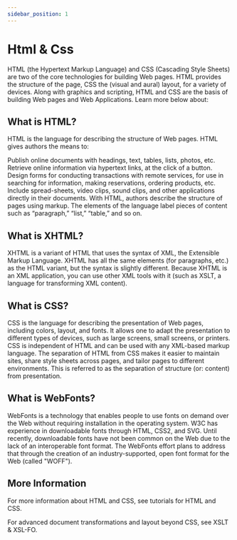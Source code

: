 ```yaml
---
sidebar_position: 1
---
```


# Html & Css

HTML (the Hypertext Markup Language) and CSS (Cascading Style Sheets) are two of the core technologies for building Web pages. HTML provides the structure of the page, CSS the (visual and aural) layout, for a variety of devices. Along with graphics and scripting, HTML and CSS are the basis of building Web pages and Web Applications. Learn more below about:

## What is HTML?

HTML is the language for describing the structure of Web pages. HTML gives authors the means to:

Publish online documents with headings, text, tables, lists, photos, etc.
Retrieve online information via hypertext links, at the click of a button.
Design forms for conducting transactions with remote services, for use in searching for information, making reservations, ordering products, etc.
Include spread-sheets, video clips, sound clips, and other applications directly in their documents.
With HTML, authors describe the structure of pages using markup. The elements of the language label pieces of content such as “paragraph,” “list,” “table,” and so on.

## What is XHTML?

XHTML is a variant of HTML that uses the syntax of XML, the Extensible Markup Language. XHTML has all the same elements (for paragraphs, etc.) as the HTML variant, but the syntax is slightly different. Because XHTML is an XML application, you can use other XML tools with it (such as XSLT, a language for transforming XML content).

## What is CSS?

CSS is the language for describing the presentation of Web pages, including colors, layout, and fonts. It allows one to adapt the presentation to different types of devices, such as large screens, small screens, or printers. CSS is independent of HTML and can be used with any XML-based markup language. The separation of HTML from CSS makes it easier to maintain sites, share style sheets across pages, and tailor pages to different environments. This is referred to as the separation of structure (or: content) from presentation.

## What is WebFonts?

WebFonts is a technology that enables people to use fonts on demand over the Web without requiring installation in the operating system. W3C has experience in downloadable fonts through HTML, CSS2, and SVG. Until recently, downloadable fonts have not been common on the Web due to the lack of an interoperable font format. The WebFonts effort plans to address that through the creation of an industry-supported, open font format for the Web (called "WOFF").

## More Information

For more information about HTML and CSS, see tutorials for HTML and CSS.

For advanced document transformations and layout beyond CSS, see XSLT & XSL-FO.